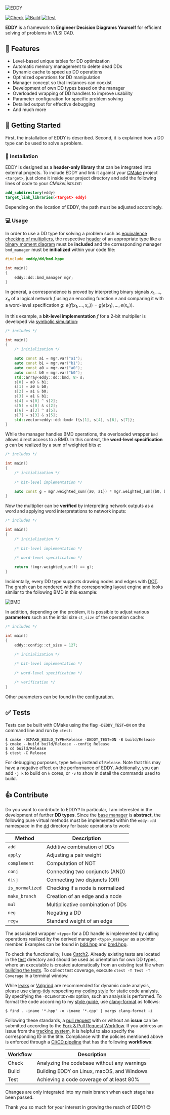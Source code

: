 ![EDDY](https://github.com/runekrauss/eddy/assets/5829946/44eecccb-e102-4cb9-9390-3feaf0dbe019)

[![Check](https://github.com/runekrauss/eddy/actions/workflows/check.yml/badge.svg)](https://github.com/runekrauss/eddy/actions/workflows/check.yml)
[![Build](https://github.com/runekrauss/eddy/actions/workflows/build.yml/badge.svg)](https://github.com/runekrauss/eddy/actions/workflows/build.yml)
[![Test](https://github.com/runekrauss/eddy/actions/workflows/test.yml/badge.svg)](https://github.com/runekrauss/eddy/actions/workflows/test.yml)

**EDDY** is a framework to **Engineer Decision Diagrams Yourself** for efficient solving of problems in VLSI CAD.

## :dart: Features

* Level-based unique tables for DD optimization
* Automatic memory management to delete dead DDs
* Dynamic cache to speed up DD operations
* Optimized operations for DD manipulation
* Manager concept so that instances can coexist
* Development of own DD types based on the manager
* Overloaded wrapping of DD handlers to improve usability
* Parameter configuration for specific problem solving
* Detailed output for effective debugging
* And much more

## :rocket: Getting Started

First, the installation of EDDY is described. Second, it is explained how a DD type can be used to solve a problem.

### :wrench: Installation

EDDY is designed as a **header-only library** that can be integrated into external projects. To include EDDY and link it
against your [CMake](https://github.com/Kitware/CMake) project `<target>`, just clone it inside your project directory
and add the following lines of code to your *CMakeLists.txt*:

```cmake
add_subdirectory(eddy)
target_link_libraries(<target> eddy)
```

Depending on the location of EDDY, the path must be adjusted accordingly.

### :computer: Usage

In order to use a DD type for solving a problem such as
[equivalence checking of multipliers](https://dl.acm.org/doi/10.1145/370155.370315), the respective
[header](include/eddy/dd/bmd.hpp) of an appropriate type like a
[binary moment diagram](https://en.wikipedia.org/wiki/Binary_moment_diagram) must be **included** and the corresponding
manager `bmd_manager` must be **initialized** within your code file:

```cpp
#include <eddy/dd/bmd.hpp>

int main()
{
    eddy::dd::bmd_manager mgr;
}
```

In general, a correspondence is proved by interpreting binary signals $x_1,\ldots,x_n$ of a logical network $f$ using
an encoding function $e$ and comparing it with a word-level specification $g$:
$e(f(x_1,\ldots,x_n)) = g(e(x_1),\ldots,e(x_n))$.

In this example, a **bit-level implementation** $f$ for a 2-bit multiplier is developed via
[symbolic simulation](https://dl.acm.org/doi/abs/10.1145/123186.128296):

```cpp
/* includes */

int main()
{
    /* initialization */

    auto const a1 = mgr.var("a1");
    auto const b1 = mgr.var("b1");
    auto const a0 = mgr.var("a0");
    auto const b0 = mgr.var("b0");
    std::array<eddy::dd::bmd, 8> s;
    s[0] = a0 & b1;
    s[1] = a0 & b0;
    s[2] = a1 & b0;
    s[3] = a1 & b1;
    s[4] = s[0] ^ s[2];
    s[5] = s[0] & s[2];
    s[6] = s[3] ^ s[5];
    s[7] = s[3] & s[5];
    std::vector<eddy::dd::bmd> f{s[1], s[4], s[6], s[7]};
}
```

While the manager handles BMD operations, the overloaded wrapper `bmd` allows direct access to a BMD. In this context,
the **word-level specification** $g$ can be realized by a sum of weighted bits $e$:

```cpp
/* includes */

int main()
{
    /* initialization */
    
    /* bit-level implementation */

    auto const g = mgr.weighted_sum({a0, a1}) * mgr.weighted_sum({b0, b1});
}
```

Now the multiplier can be **verified** by interpreting network outputs as a word and applying word interpretations to
network inputs:

```cpp
/* includes */

int main()
{
    /* initialization */
    
    /* bit-level implementation */
    
    /* word-level specification */

    return !(mgr.weighted_sum(f) == g);
}
```

Incidentally, every DD type supports drawing nodes and edges with
[DOT](https://en.wikipedia.org/wiki/DOT_(graph_description_language)). The graph can be rendered with the corresponding
layout engine and looks similar to the following BMD in this example:

![BMD](https://github.com/runekrauss/eddy/assets/5829946/4cf0d118-23f6-4157-999f-eb886d97197a)

In addition, depending on the problem, it is possible to adjust various **parameters** such as the initial size
`ct_size` of the operation cache:

```cpp
/* includes */

int main()
{
    eddy::config::ct_size = 127;

    /* initialization */
    
    /* bit-level implementation */
    
    /* word-level specification */

    /* verification */
}
```

Other parameters can be found in the [configuration](include/eddy/config.hpp).

## :white_check_mark: Tests

Tests can be built with CMake using the flag `-DEDDY_TEST=ON` on the command line and run by `ctest`:

```console
$ cmake -DCMAKE_BUILD_TYPE=Release -DEDDY_TEST=ON -B build/Release
$ cmake --build build/Release --config Release
$ cd build/Release
$ ctest -C Release
```

For debugging purposes, type `Debug` instead of `Release`. Note that this may have a negative effect on the performance
of EDDY. Additionally, you can add `-j k` to build on `k` cores, or `-v` to show in detail the commands used to build.

## :+1: Contribute

Do you want to contribute to EDDY? In particular, I am interested in the development of further **DD types**. Since the
[base manager](include/eddy/detail/manager.hpp) is **abstract**, the following pure virtual methods must be implemented
within the `eddy::dd` namespace in the [dd](include/eddy/dd) directory for basic operations to work:

| Method          | Description                       |
| --------------- | --------------------------------- |
| `add`           | Additive combination of DDs       |
| `apply`         | Adjusting a pair weight           |
| `complement`    | Computation of NOT                |
| `conj`          | Connecting two conjuncts (AND)    |
| `disj`          | Connecting two disjuncts (OR)     |
| `is_normalized` | Checking if a node is normalized  |
| `make_branch`   | Creation of an edge and a node    |
| `mul`           | Multiplicative combination of DDs |
| `neg`           | Negating a DD                     |
| `regw`          | Standard weight of an edge        |

The associated wrapper `<type>` for a DD handle is implemented by calling operations realized by the derived manager
`<type>_manager` as a pointer member. Examples can be found in [bdd.hpp](include/eddy/dd/bdd.hpp)
and [bmd.hpp](include/eddy/dd/bmd.hpp).

To check the functionality, I use [Catch2](https://github.com/catchorg/Catch2). Already existing tests are located in
the [test](test) directory and should be used as orientation for own DD types, where an executable is created
automatically from an existing test file when [building the tests](#white_check_mark-tests). To collect test coverage,
execute `ctest -T Test -T Coverage` in a terminal window.

While [leaks](https://unix.com/man-page/osx/1/leaks) or [Valgrind](https://github.com/tklengyel/valgrind) are
recommended for dynamic code analysis, please use [clang-tidy](https://clang.llvm.org/extra/clang-tidy) respecting my
[coding style](.clang-tidy) for static code analysis. By specifying the `-DCLANGTIDY=ON` option, such an analysis is
performed. To format the code according to my [style guide](.clang-format), use
[clang-format](https://clang.llvm.org/docs/ClangFormat.html) as follows:

```console
$ find . -iname '*.hpp' -o -iname '*.cpp' | xargs clang-format -i
```

Following these standards, a [pull request](https://github.com/runekrauss/eddy/pulls) with or without an **issue** can
be submitted according to the [Fork & Pull Request Workflow](https://gist.github.com/Chaser324/ce0505fbed06b947d962).
If you address an issue from the [tracking system](https://github.com/runekrauss/eddy/issues), it is helpful to also
specify the corresponding ID in the title. Compliance with the policies mentioned above is enforced through a
[CI/CD pipeline](https://github.com/runekrauss/eddy/actions) that has the following **workflows**:

| Workflow | Description                                 |
| -------- | ------------------------------------------- |
| Check    | Analyzing the codebase without any warnings |
| Build    | Building EDDY on Linux, macOS, and Windows  |
| Test     | Achieving a code coverage of at least 80%   |

Changes are only integrated into my main branch when each stage has been passed.

Thank you so much for your interest in growing the reach of EDDY! :blush:
